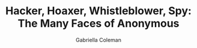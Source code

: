---
title: "Hacker, Hoaxer, Whistleblower, Spy: The Many Faces of Anonymous"
author: "Gabriella Coleman"
isbn: "1781685835"
isbn13: "9781781685839"
rating: "4"
publisher: "Verso"
pages: "453"
publishYear: "2014"
read: "2019"
goodreads_id: "20601080"
language: "en"
---